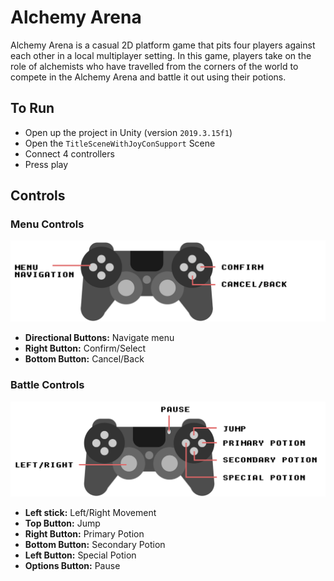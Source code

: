 # Alchemy Arena
Alchemy Arena is a casual 2D platform game that pits four players against each other in a local multiplayer setting. In this game, players take on the role of alchemists who have travelled from the corners of the world to compete in the Alchemy Arena and battle it out using their potions.


## To Run
- Open up the project in Unity (version `2019.3.15f1`)
- Open the `TitleSceneWithJoyConSupport` Scene
- Connect 4 controllers
- Press play

## Controls
### Menu Controls
![](img/menu-controls.png)
- **Directional Buttons:** Navigate menu
- **Right Button:** Confirm/Select
- **Bottom Button:** Cancel/Back

### Battle Controls
![](img/battle-controls.png)
- **Left stick:** Left/Right Movement
- **Top Button:** Jump
- **Right Button:** Primary Potion
- **Bottom Button:** Secondary Potion
- **Left Button:** Special Potion
- **Options Button:** Pause